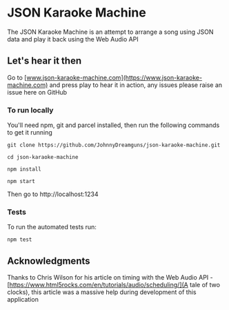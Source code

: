 # JSON Karaoke Machine

The JSON Karaoke Machine is an attempt to arrange a song using JSON data and play it back using the Web Audio API

## Let's hear it then

Go to [www.json-karaoke-machine.com](https://www.json-karaoke-machine.com) and press play to hear it in action, any issues please raise an issue here on GitHub

### To run locally

You'll need npm, git and parcel installed, then run the following commands to get it running

```
git clone https://github.com/JohnnyDreamguns/json-karaoke-machine.git
```

```
cd json-karaoke-machine
```

```
npm install
```

```
npm start
```

Then go to http://localhost:1234

### Tests

To run the automated tests run:

```
npm test
```

## Acknowledgments

Thanks to Chris Wilson for his article on timing with the Web Audio API - [https://www.html5rocks.com/en/tutorials/audio/scheduling/](A tale of two clocks), this article was a massive help during development of this application
